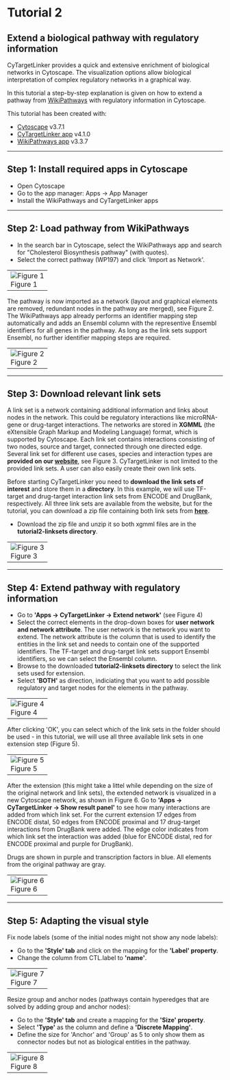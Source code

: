 # Tutorial 2
## Extend a biological pathway with regulatory information

CyTargetLinker provides a quick and extensive enrichment of biological networks in Cytoscape. The visualization options allow biological interpretation of complex regulatory networks in a graphical way.

In this tutorial a step-by-step explanation is given on how to extend a pathway from [WikiPathways](https://www.wikipathways.org) with regulatory information in Cytoscape. 

This tutorial has been created with:
* [Cytoscape](https://cytoscape.org/) v3.7.1
* [CyTargetLinker app](http://apps.cytoscape.org/apps/cytargetlinker) v4.1.0
* [WikiPathways app](http://apps.cytoscape.org/apps/wikipathways) v3.3.7

-----

## Step 1: Install required apps in Cytoscape

* Open Cytoscape
* Go to the app manager: Apps -> App Manager
* Install the WikiPathways and CyTargetLinker apps

-----

## Step 2: Load pathway from WikiPathways

* In the search bar in Cytoscape, select the WikiPathways app and search for "Cholesterol Biosynthesis pathway" (with quotes). 
* Select the correct pathway (WP197) and click 'Import as Network'.

<table>
  <tr>
    <td><img src="https://cytargetlinker.github.io/images/tutorial2/figure1.png" alt="Figure 1"/><br/>Figure 1</td>
  </tr>
</table>

The pathway is now imported as a network (layout and graphical elements are removed, redundant nodes in the pathway are merged), see Figure 2.
The WikiPathways app already performs an identifier mapping step automatically and adds an Ensembl column with the representive Ensembl identifiers for all genes in the pathway. As long as the link sets support Ensembl, no further identifier mapping steps are required.

<table>
  <tr>
    <td><img src="https://cytargetlinker.github.io/images/tutorial2/figure2.png" alt="Figure 2"/><br/>Figure 2</td>
  </tr>
</table>

-----

## Step 3: Download relevant link sets
A link set is a network containing additional information and links about nodes in the network. This could be regulatory interactions like microRNA-gene or drug-target interactions. The networks are stored in **XGMML** (the eXtensible Graph Markup and Modeling Language) format, which is supported by Cytoscape. Each link set contains interactions consisting of two nodes, source and target, connected through one directed edge. Several link set for different use cases, species and interaction types are **provided on our [website](https://cytargetlinker.github.io/pages/linksets)**, see Figure 3. CyTargetLinker is not limited to the provided link sets. A user can also easily create their own link sets.

Before starting CyTargetLinker you need to **download the link sets of interest** and store them in a **directory**. In this example, we will use TF-target and drug-target interaction link sets from ENCODE and DrugBank, respectively. All three link sets are available from the website, but for the tutorial, you can download a zip file containing both link sets from **[here](../../data/tutorial2/tutorial2-linksets.zip)**.
* Download the zip file and unzip it so both xgmml files are in the **tutorial2-linksets directory**. 

<table>
  <tr>
    <td><img src="https://cytargetlinker.github.io/images/tutorial1/figure3.png" alt="Figure 3"/><br/>Figure 3</td>
  </tr>
</table>

-----

## Step 4: Extend pathway with regulatory information

* Go to **'Apps -> CyTargetLinker -> Extend network'** (see Figure 4)
* Select the correct elements in the drop-down boxes for **user network and network attribute**. The user network is the network you want to extend. The network attribute is the column that is used to identify the entities in the link set and needs to contain one of the supported identifiers. The TF-target and drug-target link sets support Ensembl identifiers, so we can select the Ensembl column. 
* Browse to the downloaded **tutorial2-linksets directory** to select the link sets used for extension. 
* Select **'BOTH'** as direction, indiciating that you want to add possible regulatory and target nodes for the elements in the pathway.

<table>
  <tr>
    <td><img src="https://cytargetlinker.github.io/images/tutorial2/figure4.png" alt="Figure 4"/><br/>Figure 4</td>
  </tr>
</table>

After clicking 'OK', you can select which of the link sets in the folder should be used - in this tutorial, we will use all three available link sets in one extension step (Figure 5).

<table>
  <tr>
    <td><img src="https://cytargetlinker.github.io/images/tutorial2/figure5.png" alt="Figure 5"/><br/>Figure 5</td>
  </tr>
</table>

After the extension (this might take a littel while depending on the size of the original network and link sets), the extended network is visualized in a new Cytoscape network, as shown in Figure 6. Go to **'Apps -> CyTargetLinker -> Show result panel'** to see how many interactions are added from which link set. For the current extension 17 edges from ENCODE distal, 50 edges from ENCODE proximal and 17 drug-target interactions from DrugBank were added. The edge color indicates from which link set the interaction was added (blue for ENCODE distal, red for ENCODE proximal and purple for DrugBank).

Drugs are shown in purple and transcription factors in blue. All elements from the original pathway are gray.

<table>
  <tr>
    <td><img src="https://cytargetlinker.github.io/images/tutorial2/figure6.png" alt="Figure 6"/><br/>Figure 6</td>
  </tr>
</table>

-----

## Step 5: Adapting the visual style

Fix node labels (some of the initial nodes might not show any node labels):
* Go to the **'Style' tab** and click on the mapping for the **'Label' property**.
* Change the column from CTL.label to **'name'**.

<table>
  <tr>
    <td><img src="https://cytargetlinker.github.io/images/tutorial2/figure7.png" alt="Figure 7"/><br/>Figure 7</td>
  </tr>
</table>

Resize group and anchor nodes (pathways contain hyperedges that are solved by adding group and anchor nodes):
* Go to the **'Style' tab** and create a mapping for the **'Size' property**.
* Select **'Type'** as the column and define a **'Discrete Mapping'**. 
* Define the size for 'Anchor' and 'Group' as 5 to only show them as connector nodes but not as biological entities in the pathway.


<table>
  <tr>
    <td><img src="https://cytargetlinker.github.io/images/tutorial2/figure8.png" alt="Figure 8"/><br/>Figure 8</td>
  </tr>
</table>

